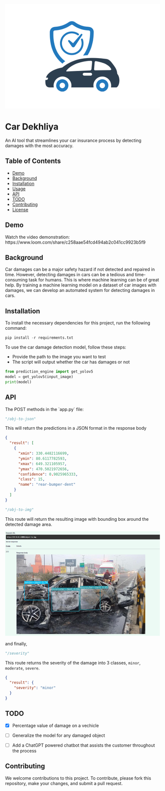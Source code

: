 <p align="center"><img src="carinsurance.png" height="340px"><br></p>
<p align="center"><h1>Car Dekhliya</h1></p>

An AI tool that streamlines your car insurance process by detecting damages with the most accuracy.

## Table of Contents
- [Demo](#demo)
- [Background](#background)
- [Installation](#installation)
- [Usage](#usage)
- [API](#api)
- [TODO](#todo)
- [Contributing](#contributing)
- [License](#license)

<h2>Demo</h2>
Watch the video demonstration: https://www.loom.com/share/c258aae54fcd494ab2c041cc9923b5f9


<h2>Background</h2>
Car damages can be a major safety hazard if not detected and repaired in time. However, detecting damages in cars can be a tedious and time-consuming task for humans. This is where machine learning can be of great help. By training a machine learning model on a dataset of car images with damages, we can develop an automated system for detecting damages in cars.

<h2>Installation</h2>
To install the necessary dependencies for this project, run the following command:

```python
pip install -r requirements.txt
```

To use the car damage detection model, follow these steps:
- Provide the path to the image you want to test
- The script will output whether the car has damages or not

```python
from prediction_engine import get_yolov5
model = get_yolov5(input_image)
print(model)
```
<h2>API</h2>
The POST methods in the `app.py` file:

```python
"/obj-to-json"
```
This will return the predictions in a JSON format in the response body

```json
{
  "result": [
    {
      "xmin": 330.4482116699,
      "ymin": 80.6117782593,
      "xmax": 649.321105957,
      "ymax": 470.5021972656,
      "confidence": 0.9025965333,
      "class": 15,
      "name": "rear-bumper-dent"
    }
  ]
}
```

```python
"/obj-to-img"
```
This route will return the resulting image with bounding box around the detected damage area.
<p align="left"><img src="detected.png" height="340px"><br></p>

and finally,
```python
"/severity"
```
This route returns the severity of the damage into 3 classes, `minor`, `moderate`, `severe`.
```json
{
  "result": {
    "severity": "minor"
  }
}
```

<h2>TODO</h2>

- [x] Percentage value of damage on a vechicle
- [ ] Generalize the model for any damaged object
- [ ] Add a ChatGPT powered chatbot that assists the customer throughout the process


<h2>Contributing</h2>
We welcome contributions to this project. To contribute, please fork this repository, make your changes, and submit a pull request.